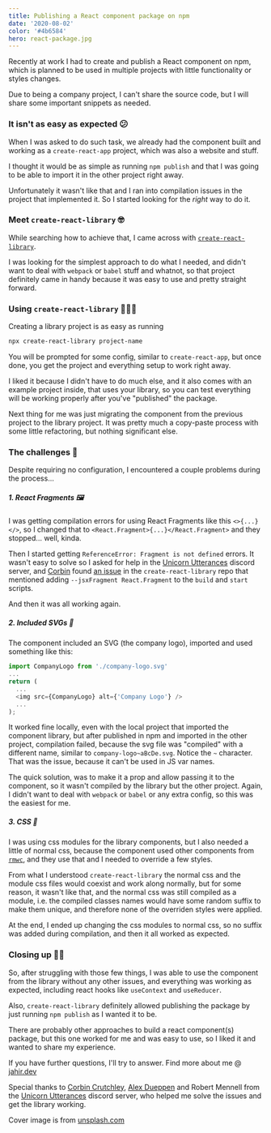 ```yaml
---
title: Publishing a React component package on npm
date: '2020-08-02'
color: '#4b6584'
hero: react-package.jpg
---
```


Recently at work I had to create and publish a React component on npm, which is planned to be used in multiple projects with little functionality or styles changes.

Due to being a company project, I can't share the source code, but I will share some important snippets as needed.

### It isn't as easy as expected 😕

When I was asked to do such task, we already had the component built and working as a `create-react-app` project, which was also a website and stuff.

I thought it would be as simple as running `npm publish` and that I was going to be able to import it in the other project right away.

Unfortunately it wasn't like that and I ran into compilation issues in the project that implemented it. So I started looking for the _right_ way to do it.

### Meet `create-react-library` 🤓

While searching how to achieve that, I came across with [`create-react-library`](https://github.com/transitive-bullshit/create-react-library).

I was looking for the simplest approach to do what I needed, and didn't want to deal with `webpack` or `babel` stuff and whatnot, so that project definitely came in handy because it was easy to use and pretty straight forward.

### Using `create-react-library` 👨🏼‍💻

Creating a library project is as easy as running
```bash
npx create-react-library project-name
```

You will be prompted for some config, similar to `create-react-app`, but once done, you get the project and everything setup to work right away.

I liked it because I didn't have to do much else, and it also comes with an example project inside, that uses your library, so you can test everything will be working properly after you've "published" the package.

Next thing for me was just migrating the component from the previous project to the library project. It was pretty much a copy-paste process with some little refactoring, but nothing significant else.

### The challenges 😬

Despite requiring no configuration, I encountered a couple problems during the process...

##### 1. React Fragments 🖼

I was getting compilation errors for using React Fragments like this `<>{...}</>`, so I changed that to `<React.Fragment>{...}</React.Fragment>` and they stopped... well, kinda.

Then I started getting `ReferenceError: Fragment is not defined` errors. It wasn't easy to solve so I asked for help in the [Unicorn Utterances](https://discord.gg/FMcvc6T) discord server, and [Corbin](http://crutchcorn.dev/) found [an issue](https://github.com/transitive-bullshit/create-react-library/issues/243#issuecomment-653525598) in the `create-react-library` repo that mentioned adding `--jsxFragment React.Fragment` to the `build` and `start` scripts.

And then it was all working again.

##### 2. Included SVGs 📐

The component included an SVG (the company logo), imported and used something like this:
```javascript
import CompanyLogo from './company-logo.svg'
...
return (
  ...
  <img src={CompanyLogo} alt={'Company Logo'} />
  ...
);
```

It worked fine locally, even with the local project that imported the component library, but after published in npm and imported in the other project, compilation failed, because the svg file was "compiled" with a different name, similar to `company-logo~aBcDe.svg`. Notice the `~` character. That was the issue, because it can't be used in JS var names.

The quick solution, was to make it a prop and allow passing it to the component, so it wasn't compiled by the library but the other project. Again, I didn't want to deal with `webpack` or `babel` or any extra config, so this was the easiest for me.

##### 3. CSS 🎨

I was using css modules for the library components, but I also needed a little of normal css, because the component used other components from [`rmwc`](rmwc.io), and they use that and I needed to override a few styles.

From what I understood `create-react-library` the normal css and the module css files would coexist and work along normally, but for some reason, it wasn't like that, and the normal css was still compiled as a module, i.e. the compiled classes names would have some random suffix to make them unique, and therefore none of the overriden styles were applied.

At the end, I ended up changing the css modules to normal css, so no suffix was added during compilation, and then it all worked as expected.

### Closing up 👋🏼

So, after struggling with those few things, I was able to use the component from the library without any other issues, and everything was working as expected, including react hooks like `useContext` and `useReducer`.

Also, `create-react-library` definitely allowed publishing the package by just running `npm publish` as I wanted it to be.

There are probably other approaches to build a react component(s) package, but this one worked for me and was easy to use, so I liked it and wanted to share my experience.

If you have further questions, I'll try to answer.
Find more about me @ [jahir.dev](https://jahir.dev)

Special thanks to [Corbin Crutchley](http://crutchcorn.dev/), [Alex Dueppen](https://ajd.sh/) and Robert Mennell from the [Unicorn Utterances](https://discord.gg/FMcvc6T) discord server, who helped me solve the issues and get the library working.

Cover image is from [unsplash.com](https://unsplash.com/photos/FkjaN-7gWC0)
